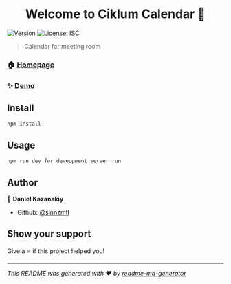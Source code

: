 <h1 align="center">Welcome to Ciklum Calendar 👋</h1>
<p>
  <img alt="Version" src="https://img.shields.io/badge/version-1.0.0-blue.svg?cacheSeconds=2592000" />
  <a href="#" target="_blank">
    <img alt="License: ISC" src="https://img.shields.io/badge/License-ISC-yellow.svg" />
  </a>
</p>

> Calendar for meeting room

### 🏠 [Homepage](slnnzmtl.github.io)

### ✨ [Demo](slnnzmtl.github.io)

## Install

```sh
npm install
```

## Usage

```sh
npm run dev for deveopment server run
```

## Author

👤 **Daniel Kazanskiy**

* Github: [@slnnzmtl](https://github.com/slnnzmtl)

## Show your support

Give a ⭐️ if this project helped you!

***
_This README was generated with ❤️ by [readme-md-generator](https://github.com/kefranabg/readme-md-generator)_